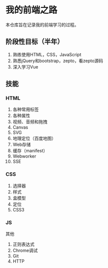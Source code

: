 # 我的前端之路

本仓库旨在记录我的前端学习的过程。


## 阶段性目标（半年）

1. 熟练使用HTML，CSS，JavaScript
2. 熟悉jQuery和bootstrap，zepto，看zepto源码
3. 深入学习Vue

## 技能

### HTML

1. 各种常用标签
2. 各种属性
3. 视频、音频和拖拽
4. Canvas
5. SVG
6. 地理定位（百度地图）
7. Web存储
8. 缓存（manifest）
9. Webworker
10. SSE

### CSS

1. 选择器
2. 样式
3. 盒模型
4. 定位
5. CSS3

### JS 



其他

1. 正则表达式
2. Chrome调试
3. Git
4. HTTP
